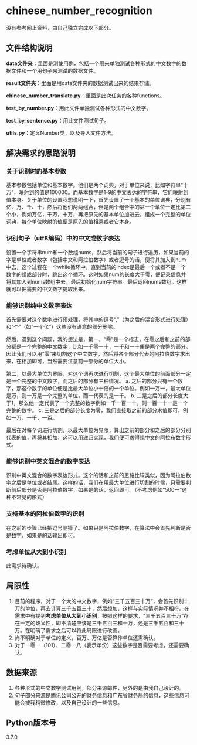 # chinese_number_recognition
没有参考网上资料，由自己独立完成以下部分。

## 文件结构说明
**data文件夹**：里面是测使用例，包括一个用来单独测试各种形式的中文数字的数据文件和一个用句子来测试的数据文件。

**result文件夹**：里面是用data文件夹的数据测试出来的结果存储。

**chinese_number_translate.py**：里面是此次任务的各种functions。

**test_by_number.py**：用此文件单独测试各种形式的中文数字。

**test_by_sentence.py**：用此文件测试句子。

**utils.py**：定义Number类，以及导入文件方法。

## 解决需求的思路说明
### 关于识别时的基本参数
基本参数包括单位和基本数字。他们是两个词典，对于单位来说，比如字符串“十万”，映射到的值是100000。而基本数字是1-9的中文表达的字符串，它们映射到值本身。关于单位的设置我想说明一下，首先设置了一个基本的单位词典，分别有亿、万、千、十，然后将他们两两组合，但是两个组合中的第一个单位一定比第二个小，例如万亿，千万，十万，再把原先的基本单位加进去，组成一个完整的单位词典，每个单位映射的值便是原先的值相乘或者它本身。

### 识别句子（utf8编码）中的中文或数字表达
设置一个字符串num和一个数组nums，然后将当前的句子进行遍历，如果当前的字是单位或者数字（包括中文和阿拉伯数字）或者逗号的话，便将其加入到num中去，这个过程在一个while循环中，直到当前的index是最后一个或者不是一个数字的组成部分时，跳出这个循环。这时如果num的长度大于零，便记录信息并将其加入到nums数组中去，最后初始化num字符串。最后返回nums数组。这样就可以把需要的中文数字提取出来。

### 能够识别纯中文数字表达
首先需要对这个数字进行预处理，将其中的逗号“,”（为之后的混合形式进行处理）和“个”（如“一个亿”）这些没有语意的部分删除。

然后，遇到这个问题，我的想法是，第一，“零”是一个标志，在零之后和之前的部分都是一个完整的中文数字，比如一千零一十，一千和一十便是两个完整的部分。因此我们可以用“零”来切割这个中文数字，然后将各个部分代表的阿拉伯数字求出来，在相加即可，当然需要注意前一部分的单位大小。

第二，以最大单位为界限，对这个词再次进行切割，这个最大单位的前面部分一定是一个完整的中文数字，而之后的部分有三种情况。
a. 之后的部分只有一个数字，那这个数字的单位便是比最大单位小十倍的一个单位。例如一万一，最大单位是万，则一万是一个完整的单位，而一代表的是一千。
b. 二是之后的部分长度大于1，那么他一定代表了一个完整的数字例如一千一百一十，则一百一十一是一个完整的数字。
c. 三是之后的部分长度为零，我们直接取之前的部分求值即可，例如一万，一千，一百。

最后在对每个词进行切割，以最大单位为界限，算出之前的部分和之后的部分分别代表的值，再将其相加，这可以用递归实现，我们便可求得纯中文的阿拉布数字形式。

### 能够识别中英文混合的数字表达
识别中英文混合的数字表达形式。这个的话和之前的思路比较类似，因为阿拉伯数字之后是单位或者结尾。这样的话，我们在用最大单位进行切割的时候，只需要判断前后部分是否是阿拉伯数字，如果是的话，返回即可。（不考虑例如“500一”这种不常见的形式）

### 支持基本的阿拉伯数字的识别
在之前的步骤已经把逗号删掉了。如果只是阿拉伯数字，在算法中会首先判断是否是数字，如果是的话输出即可。

### 考虑单位从大到小识别
此需求待确认。

## 局限性
1. 目前的程序，对于一个大的中文数字，例如“三千五百三十万”，会首先识别十万的单位，再去计算三千五百三十，然后想加，这样与实际情况并不相符。在需求中有提到**考虑单位从大到小识别**，按照这样的要求，“三千五百三十万”存在一定的歧义性，即不清楚应该是三千五百三和十万，还是三千五百和三十万。在明确了需求之后可以将此局限进行改善。
2. 尚不明确对于单位的定义，百万、万亿是否算作单位还需确认。
3. 对于一零一（101）、二零一八（表示年份）这些数字是否需要考虑，还需要确认。

## 数据来源
1. 各种形式的中文数字测试用例，部分来源邮件，另外的是由我自己设计的。
2. 句子部分来源是腾讯公司公开的财务信息和广东省财务局的信息，这些信息可能会被我稍微修改，以及自己设计的一些信息。

## Python版本号
3.7.0
